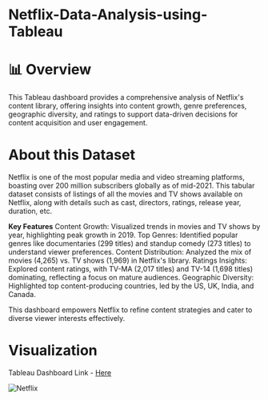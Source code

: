 # Netflix-Data-Analysis-using-Tableau

# 📊 Overview

This Tableau dashboard provides a comprehensive analysis of Netflix's content library, offering insights into content growth, genre preferences, geographic diversity, and ratings to support data-driven decisions for content acquisition and user engagement.

# About this Dataset
Netflix is one of the most popular media and video streaming platforms, boasting over 200 million subscribers globally as of mid-2021. This tabular dataset consists of listings of all the movies and TV shows available on Netflix, along with details such as cast, directors, ratings, release year, duration, etc.

**Key Features**
    Content Growth: Visualized trends in movies and TV shows by year, highlighting peak growth in 2019.
    Top Genres: Identified popular genres like documentaries (299 titles) and standup comedy (273 titles) to understand viewer preferences.
    Content Distribution: Analyzed the mix of movies (4,265) vs. TV shows (1,969) in Netflix's library.
    Ratings Insights: Explored content ratings, with TV-MA (2,017 titles) and TV-14 (1,698 titles) dominating, reflecting a focus on mature audiences.
    Geographic Diversity: Highlighted top content-producing countries, led by the US, UK, India, and Canada.

This dashboard empowers Netflix to refine content strategies and cater to diverse viewer interests effectively.

# Visualization
Tableau Dashboard Link - [Here](https://public.tableau.com/shared/SP6RGWBKZ?:display_count=n&:origin=viz_share_link)

![Netflix](https://github.com/user-attachments/assets/84bb0188-1df9-49d5-ac51-abe89172c84e)
